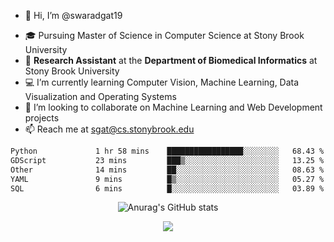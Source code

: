 - 👋 Hi, I’m @swaradgat19
<!-- - 👀 I’m interested in  -->
- 🎓 Pursuing Master of Science in Computer Science at Stony Brook University
- :microscope: **Research Assistant** at the **Department of Biomedical Informatics** at Stony Brook University 
- 💻 I’m currently learning Computer Vision, Machine Learning, Data Visualization and Operating Systems
- 💞️ I’m looking to collaborate on Machine Learning and Web Development projects 
- 📫 Reach me at sgat@cs.stonybrook.edu

<!--START_SECTION:waka-->

```txt
Python             1 hr 58 mins    █████████████████░░░░░░░░   68.43 %
GDScript           23 mins         ███▒░░░░░░░░░░░░░░░░░░░░░   13.25 %
Other              14 mins         ██░░░░░░░░░░░░░░░░░░░░░░░   08.63 %
YAML               9 mins          █▒░░░░░░░░░░░░░░░░░░░░░░░   05.27 %
SQL                6 mins          █░░░░░░░░░░░░░░░░░░░░░░░░   03.89 %
```

<!--END_SECTION:waka-->

<p align="center">
  <img src="https://github-readme-stats.vercel.app/api?username=swaradgat19&show_icons=true&theme=radical" alt="Anurag's GitHub stats">
</p>

<p align="center">
<img align="center" src="https://github.com/mayankchaudhary26/Cool-Readme-ideas/raw/master/data/multi-screen.gif" style="max-width: 100%; display: inline-block;" data-target="animated-image.originalImage">
</p>
<!---
swaradgat19/swaradgat19 is a ✨ special ✨ repository because its `README.md` (this file) appears on your GitHub profile.
You can click the Preview link to take a look at your changes.
--->
